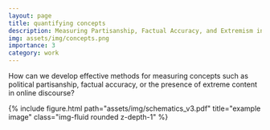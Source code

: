 ```yaml
---
layout: page
title: quantifying concepts
description: Measuring Partisanship, Factual Accuracy, and Extremism in Media Discourse
img: assets/img/concepts.png
importance: 3
category: work
---
```


How can we develop effective methods for measuring concepts such as political partisanship, factual accuracy, or the presence of extreme content in online discourse?



<div class="row">
    <div class="col-sm mt-3 mt-md-0">
        {% include figure.html path="assets/img/schematics_v3.pdf" title="example image" class="img-fluid rounded z-depth-1" %}
    </div>
</div>




